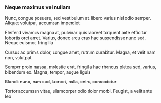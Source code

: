 ### Neque maximus vel nullam

Nunc, congue posuere, sed vestibulum at, libero varius nisl odio semper. Aliquet volutpat, accumsan imperdiet

Eleifend vivamus magna at, pulvinar quis laoreet torquent ante efficitur lobortis orci amet. Varius, donec arcu cras hac suspendisse nunc sed. Neque euismod fringilla

Cursus ac primis dolor, congue amet, rutrum curabitur. Magna, et velit nam non, volutpat

Semper proin massa, molestie erat, fringilla hac rhoncus platea sed, varius, bibendum ex. Magna, tempor, augue ligula

Blandit nunc, nam sed, laoreet, nulla, enim, consectetur

Tortor accumsan vitae, ullamcorper odio dolor morbi. Feugiat, a velit ante leo


